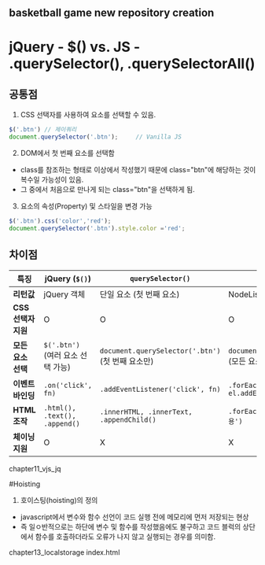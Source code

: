 ## basketball game new repository creation

# jQuery - $() vs. JS - .querySelector(), .querySelectorAll() 

## 공통점
1. CSS 선택자를 사용하여 요소를 선택할 수 있음.
```javascript
$('.btn') // 제이쿼리
document.querySelector('.btn');     // Vanilla JS
```
2. DOM에서 첫 번째 요소를 선택함
- class를 참조하는 형태로 이상에서 작성했기 때문에 class="btn"에 해당하는 것이 복수일 가능성이 있음.
- 그 중에서 처음으로 만나게 되는 class="btn"을 선택하게 됨.
3. 요소의 속성(Property) 및 스타일을 변경 가능
```js
$('.btn').css('color','red');
document.querySelector('.btn').style.color ='red';
```    
## 차이점
| 특징             | jQuery (`$()`)                  | `querySelector()`                  | `querySelectorAll()`              |
|-----------------|--------------------------------|----------------------------------|----------------------------------|
| **리턴값**       | jQuery 객체                     | 단일 요소 (첫 번째 요소)           | NodeList (유사 배열)             |
| **CSS 선택자 지원** | O                              | O                                | O                                |
| **모든 요소 선택** | `$('.btn')` (여러 요소 선택 가능) | `document.querySelector('.btn')` (첫 번째 요소만) | `document.querySelectorAll('.btn')` (모든 요소) |
| **이벤트 바인딩** | `.on('click', fn)`             | `.addEventListener('click', fn)` | `.forEach(el => el.addEventListener('click', fn))` |
| **HTML 조작**   | `.html(), .text(), .append()`   | `.innerHTML, .innerText, .appendChild()` | `.forEach(el => el.innerHTML = '내용')` |
| **체이닝 지원** | O                              | X                                | X                                |


chapter11_vjs_jq


#Hoisting
1. 호이스팅(hoisting)의 정의
- javascript에서 변수와 함수 선언이 코드 실행 전에 메모리에 먼저 저장되는 현상
- 즉 일ㅇ반적으로는 하단에 변수 및 함수를 작성했음에도 불구하고 코드 블럭의 상단에서 함수를 호출하더라도 오류가 나지 않고 실행되는 경우를 의미함.

chapter13_localstorage
index.html